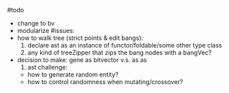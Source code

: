 #todo
- change to bv
- modularize
#issues:
 - how to walk tree (strict points & edit bangs):
    1. declare ast as an instance of functor/foldable/some other type class
    2. any kind of treeZipper that zips the bang nodes with a bangVec?
 - decision to make: gene as bitvector v.s. as as
    1. ast challenge: 
      - how to generate random entity?
      - how to control randomness when mutating/crossover?
